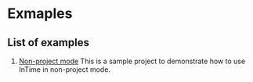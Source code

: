 # Exmaples 

## List of examples

1.  [Non-project mode](nonproject_mode/)
This is a sample project to demonstrate how to use InTime in non-project mode.
